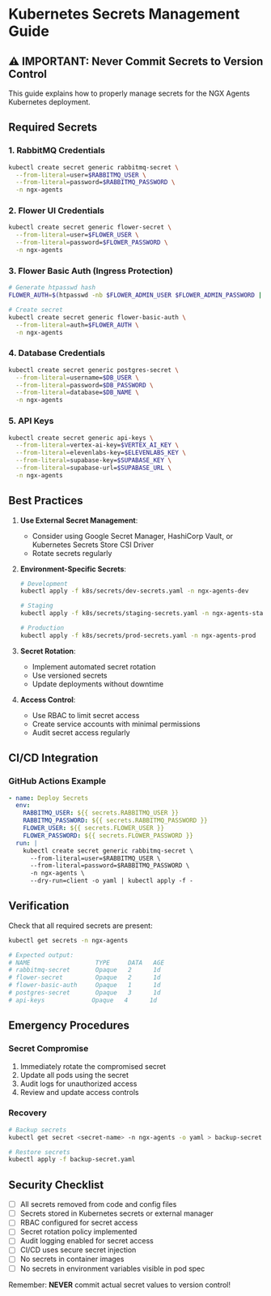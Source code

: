 # Kubernetes Secrets Management Guide

## ⚠️ IMPORTANT: Never Commit Secrets to Version Control

This guide explains how to properly manage secrets for the NGX Agents Kubernetes deployment.

## Required Secrets

### 1. RabbitMQ Credentials

```bash
kubectl create secret generic rabbitmq-secret \
  --from-literal=user=$RABBITMQ_USER \
  --from-literal=password=$RABBITMQ_PASSWORD \
  -n ngx-agents
```

### 2. Flower UI Credentials

```bash
kubectl create secret generic flower-secret \
  --from-literal=user=$FLOWER_USER \
  --from-literal=password=$FLOWER_PASSWORD \
  -n ngx-agents
```

### 3. Flower Basic Auth (Ingress Protection)

```bash
# Generate htpasswd hash
FLOWER_AUTH=$(htpasswd -nb $FLOWER_ADMIN_USER $FLOWER_ADMIN_PASSWORD | base64)

# Create secret
kubectl create secret generic flower-basic-auth \
  --from-literal=auth=$FLOWER_AUTH \
  -n ngx-agents
```

### 4. Database Credentials

```bash
kubectl create secret generic postgres-secret \
  --from-literal=username=$DB_USER \
  --from-literal=password=$DB_PASSWORD \
  --from-literal=database=$DB_NAME \
  -n ngx-agents
```

### 5. API Keys

```bash
kubectl create secret generic api-keys \
  --from-literal=vertex-ai-key=$VERTEX_AI_KEY \
  --from-literal=elevenlabs-key=$ELEVENLABS_KEY \
  --from-literal=supabase-key=$SUPABASE_KEY \
  --from-literal=supabase-url=$SUPABASE_URL \
  -n ngx-agents
```

## Best Practices

1. **Use External Secret Management**:
   - Consider using Google Secret Manager, HashiCorp Vault, or Kubernetes Secrets Store CSI Driver
   - Rotate secrets regularly

2. **Environment-Specific Secrets**:

   ```bash
   # Development
   kubectl apply -f k8s/secrets/dev-secrets.yaml -n ngx-agents-dev

   # Staging
   kubectl apply -f k8s/secrets/staging-secrets.yaml -n ngx-agents-staging

   # Production
   kubectl apply -f k8s/secrets/prod-secrets.yaml -n ngx-agents-prod
   ```

3. **Secret Rotation**:
   - Implement automated secret rotation
   - Use versioned secrets
   - Update deployments without downtime

4. **Access Control**:
   - Use RBAC to limit secret access
   - Create service accounts with minimal permissions
   - Audit secret access regularly

## CI/CD Integration

### GitHub Actions Example

```yaml
- name: Deploy Secrets
  env:
    RABBITMQ_USER: ${{ secrets.RABBITMQ_USER }}
    RABBITMQ_PASSWORD: ${{ secrets.RABBITMQ_PASSWORD }}
    FLOWER_USER: ${{ secrets.FLOWER_USER }}
    FLOWER_PASSWORD: ${{ secrets.FLOWER_PASSWORD }}
  run: |
    kubectl create secret generic rabbitmq-secret \
      --from-literal=user=$RABBITMQ_USER \
      --from-literal=password=$RABBITMQ_PASSWORD \
      -n ngx-agents \
      --dry-run=client -o yaml | kubectl apply -f -
```

## Verification

Check that all required secrets are present:

```bash
kubectl get secrets -n ngx-agents

# Expected output:
# NAME                  TYPE     DATA   AGE
# rabbitmq-secret       Opaque   2      1d
# flower-secret         Opaque   2      1d
# flower-basic-auth     Opaque   1      1d
# postgres-secret       Opaque   3      1d
# api-keys             Opaque   4      1d
```

## Emergency Procedures

### Secret Compromise

1. Immediately rotate the compromised secret
2. Update all pods using the secret
3. Audit logs for unauthorized access
4. Review and update access controls

### Recovery

```bash
# Backup secrets
kubectl get secret <secret-name> -n ngx-agents -o yaml > backup-secret.yaml

# Restore secrets
kubectl apply -f backup-secret.yaml
```

## Security Checklist

- [ ] All secrets removed from code and config files
- [ ] Secrets stored in Kubernetes secrets or external manager
- [ ] RBAC configured for secret access
- [ ] Secret rotation policy implemented
- [ ] Audit logging enabled for secret access
- [ ] CI/CD uses secure secret injection
- [ ] No secrets in container images
- [ ] No secrets in environment variables visible in pod spec

Remember: **NEVER** commit actual secret values to version control!
